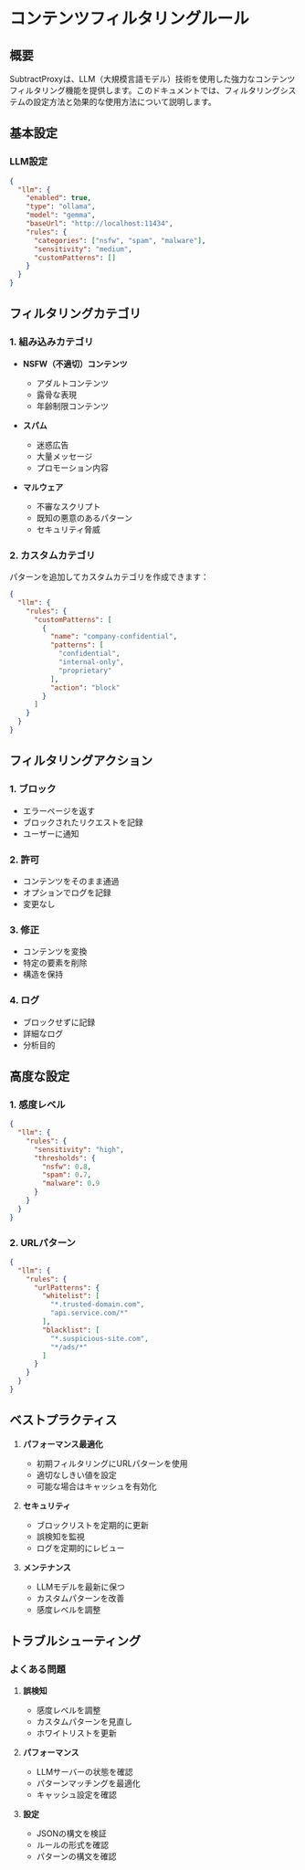 # コンテンツフィルタリングルール

## 概要

SubtractProxyは、LLM（大規模言語モデル）技術を使用した強力なコンテンツフィルタリング機能を提供します。このドキュメントでは、フィルタリングシステムの設定方法と効果的な使用方法について説明します。

## 基本設定

### LLM設定

```json
{
  "llm": {
    "enabled": true,
    "type": "ollama",
    "model": "gemma",
    "baseUrl": "http://localhost:11434",
    "rules": {
      "categories": ["nsfw", "spam", "malware"],
      "sensitivity": "medium",
      "customPatterns": []
    }
  }
}
```

## フィルタリングカテゴリ

### 1. 組み込みカテゴリ

- **NSFW（不適切）コンテンツ**
  - アダルトコンテンツ
  - 露骨な表現
  - 年齢制限コンテンツ

- **スパム**
  - 迷惑広告
  - 大量メッセージ
  - プロモーション内容

- **マルウェア**
  - 不審なスクリプト
  - 既知の悪意のあるパターン
  - セキュリティ脅威

### 2. カスタムカテゴリ

パターンを追加してカスタムカテゴリを作成できます：

```json
{
  "llm": {
    "rules": {
      "customPatterns": [
        {
          "name": "company-confidential",
          "patterns": [
            "confidential",
            "internal-only",
            "proprietary"
          ],
          "action": "block"
        }
      ]
    }
  }
}
```

## フィルタリングアクション

### 1. ブロック
- エラーページを返す
- ブロックされたリクエストを記録
- ユーザーに通知

### 2. 許可
- コンテンツをそのまま通過
- オプションでログを記録
- 変更なし

### 3. 修正
- コンテンツを変換
- 特定の要素を削除
- 構造を保持

### 4. ログ
- ブロックせずに記録
- 詳細なログ
- 分析目的

## 高度な設定

### 1. 感度レベル

```json
{
  "llm": {
    "rules": {
      "sensitivity": "high",
      "thresholds": {
        "nsfw": 0.8,
        "spam": 0.7,
        "malware": 0.9
      }
    }
  }
}
```

### 2. URLパターン

```json
{
  "llm": {
    "rules": {
      "urlPatterns": {
        "whitelist": [
          "*.trusted-domain.com",
          "api.service.com/*"
        ],
        "blacklist": [
          "*.suspicious-site.com",
          "*/ads/*"
        ]
      }
    }
  }
}
```

## ベストプラクティス

1. **パフォーマンス最適化**
   - 初期フィルタリングにURLパターンを使用
   - 適切なしきい値を設定
   - 可能な場合はキャッシュを有効化

2. **セキュリティ**
   - ブロックリストを定期的に更新
   - 誤検知を監視
   - ログを定期的にレビュー

3. **メンテナンス**
   - LLMモデルを最新に保つ
   - カスタムパターンを改善
   - 感度レベルを調整

## トラブルシューティング

### よくある問題

1. **誤検知**
   - 感度レベルを調整
   - カスタムパターンを見直し
   - ホワイトリストを更新

2. **パフォーマンス**
   - LLMサーバーの状態を確認
   - パターンマッチングを最適化
   - キャッシュ設定を確認

3. **設定**
   - JSONの構文を検証
   - ルールの形式を確認
   - パターンの構文を確認
